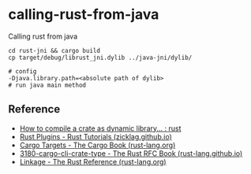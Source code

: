 # calling-rust-from-java

Calling rust from java

```shell
cd rust-jni && cargo build
cp target/debug/librust_jni.dylib ../java-jni/dylib/

# config
-Djava.library.path=<absolute path of dylib>
# run java main method
```

## Reference

-   [How to compile a crate as dynamic library... : rust](https://www.reddit.com/r/rust/comments/64hlfa/how_to_compile_a_crate_as_dynamic_library/)
-   [Rust Plugins - Rust Tutorials (zicklag.github.io)](https://zicklag.github.io/rust-tutorials/rust-plugins.html)
-   [Cargo Targets - The Cargo Book (rust-lang.org)](https://doc.rust-lang.org/cargo/reference/cargo-targets.html)
-   [3180-cargo-cli-crate-type - The Rust RFC Book (rust-lang.github.io)](https://rust-lang.github.io/rfcs/3180-cargo-cli-crate-type.html)
-   [Linkage - The Rust Reference (rust-lang.org)](https://doc.rust-lang.org/reference/linkage.html)


